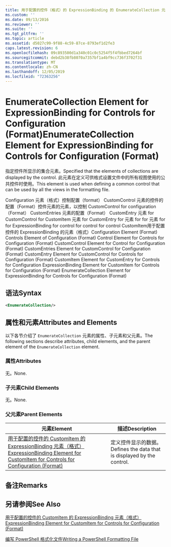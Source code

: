 ```yaml
---
title: 用于配置的控件（格式）的 ExpressionBinding 的 EnumerateCollection 元素 |Microsoft Docs
ms.custom: ''
ms.date: 09/13/2016
ms.reviewer: ''
ms.suite: ''
ms.tgt_pltfrm: ''
ms.topic: article
ms.assetid: d5027c99-9f88-4c59-87ce-8793ef1d2fe3
caps.latest.revision: 6
ms.openlocfilehash: 09c893500d1a340c01c0c5254f5f4fbbed7264bf
ms.sourcegitcommit: debd2b38fb8070a7357bf1a4bf9cc736f3702f31
ms.translationtype: MT
ms.contentlocale: zh-CN
ms.lasthandoff: 12/05/2019
ms.locfileid: "72363256"
---
```

# <a name="enumeratecollection-element-for-expressionbinding-for-controls-for-configuration-format"></a><span data-ttu-id="308b5-102">EnumerateCollection Element for ExpressionBinding for Controls for Configuration (Format)</span><span class="sxs-lookup"><span data-stu-id="308b5-102">EnumerateCollection Element for ExpressionBinding for Controls for Configuration (Format)</span></span>

<span data-ttu-id="308b5-103">指定控件所显示的集合元素。</span><span class="sxs-lookup"><span data-stu-id="308b5-103">Specified that the elements of collections are displayed by the control.</span></span> <span data-ttu-id="308b5-104">此元素在定义可供格式设置文件中的所有视图使用的公共控件时使用。</span><span class="sxs-lookup"><span data-stu-id="308b5-104">This element is used when defining a common control that can be used by all the views in the formatting file.</span></span>

<span data-ttu-id="308b5-105">Configuration 元素（格式）控制配置（format） CustomControl 元素的控件的配置（Format）控件元素的元素，以控制 CustomControl for configuration （Format） CustomEntries 元素的配置（Format） CustomEntry 元素 for CustomControl for CustomItem 元素 for CustomEntry for 元素 for for 元素 for for ExpressionBinding for control for control for control CustomItem用于配置控件的 ExpressionBinding 的元素（格式）</span><span class="sxs-lookup"><span data-stu-id="308b5-105">Configuration Element (Format) Controls Element of Configuration (Format) Control Element for Controls for Configuration (Format) CustomControl Element for Control for Configuration (Format) CustomEntries Element for CustomControl for Configuration (Format) CustomEntry Element for CustomControl for Controls for Configuration (Format) CustomItem Element for CustomEntry for Controls for Configuration ExpressionBinding Element for CustomItem for Controls for Configuration (Format) EnumerateCollection Element for ExpressionBinding for Controls for Configuration (Format)</span></span>

## <a name="syntax"></a><span data-ttu-id="308b5-106">语法</span><span class="sxs-lookup"><span data-stu-id="308b5-106">Syntax</span></span>

```xml
<EnumerateCollection/>
```

## <a name="attributes-and-elements"></a><span data-ttu-id="308b5-107">属性和元素</span><span class="sxs-lookup"><span data-stu-id="308b5-107">Attributes and Elements</span></span>

<span data-ttu-id="308b5-108">以下各节介绍了 `EnumerateCollection` 元素的属性、子元素和父元素。</span><span class="sxs-lookup"><span data-stu-id="308b5-108">The following sections describe attributes, child elements, and the parent element of the `EnumerateCollection` element.</span></span>

### <a name="attributes"></a><span data-ttu-id="308b5-109">属性</span><span class="sxs-lookup"><span data-stu-id="308b5-109">Attributes</span></span>

<span data-ttu-id="308b5-110">无。</span><span class="sxs-lookup"><span data-stu-id="308b5-110">None.</span></span>

### <a name="child-elements"></a><span data-ttu-id="308b5-111">子元素</span><span class="sxs-lookup"><span data-stu-id="308b5-111">Child Elements</span></span>

<span data-ttu-id="308b5-112">无。</span><span class="sxs-lookup"><span data-stu-id="308b5-112">None.</span></span>

### <a name="parent-elements"></a><span data-ttu-id="308b5-113">父元素</span><span class="sxs-lookup"><span data-stu-id="308b5-113">Parent Elements</span></span>

|<span data-ttu-id="308b5-114">元素</span><span class="sxs-lookup"><span data-stu-id="308b5-114">Element</span></span>|<span data-ttu-id="308b5-115">描述</span><span class="sxs-lookup"><span data-stu-id="308b5-115">Description</span></span>|
|-------------|-----------------|
|[<span data-ttu-id="308b5-116">用于配置的控件的 CustomItem 的 ExpressionBinding 元素（格式）</span><span class="sxs-lookup"><span data-stu-id="308b5-116">ExpressionBinding Element for CustomItem for Controls for Configuration (Format)</span></span>](./expressionbinding-element-for-customitem-for-controls-for-configuration-format.md)|<span data-ttu-id="308b5-117">定义控件显示的数据。</span><span class="sxs-lookup"><span data-stu-id="308b5-117">Defines the data that is displayed by the control.</span></span>|

## <a name="remarks"></a><span data-ttu-id="308b5-118">备注</span><span class="sxs-lookup"><span data-stu-id="308b5-118">Remarks</span></span>

## <a name="see-also"></a><span data-ttu-id="308b5-119">另请参阅</span><span class="sxs-lookup"><span data-stu-id="308b5-119">See Also</span></span>

[<span data-ttu-id="308b5-120">用于配置的控件的 CustomItem 的 ExpressionBinding 元素（格式）</span><span class="sxs-lookup"><span data-stu-id="308b5-120">ExpressionBinding Element for CustomItem for Controls for Configuration (Format)</span></span>](./expressionbinding-element-for-customitem-for-controls-for-configuration-format.md)

[<span data-ttu-id="308b5-121">编写 PowerShell 格式化文件</span><span class="sxs-lookup"><span data-stu-id="308b5-121">Writing a PowerShell Formatting File</span></span>](./writing-a-powershell-formatting-file.md)
